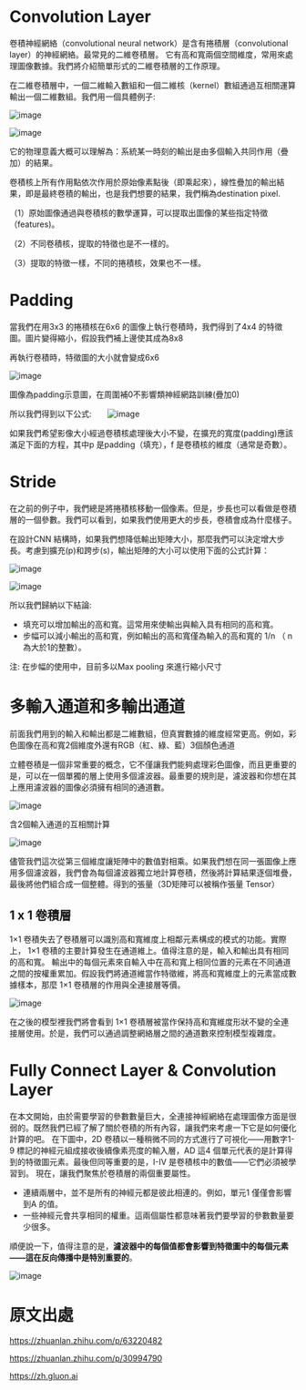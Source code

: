 # Convolution Layer

卷積神經網絡（convolutional neural network）是含有捲積層（convolutional layer）的神經網絡。最常見的二維卷積層。
它有高和寬兩個空間維度，常用來處理圖像數據。我們將介紹簡單形式的二維卷積層的工作原理。

在二維卷積層中，一個二維輸入數組和一個二維核（kernel）數組通過互相關運算輸出一個二維數組。我們用一個具體例子:

![image](https://github.com/rockuass1235/deep-learning/blob/master/images/conv.gif)

![image](https://github.com/rockuass1235/deep-learning/blob/master/images/conv_formula.jpg)

它的物理意義大概可以理解為：系統某一時刻的輸出是由多個輸入共同作用（疊加）的結果。

卷積核上所有作用點依次作用於原始像素點後（即乘起來），線性疊加的輸出結果，即是最終卷積的輸出，也是我們想要的結果，我們稱為destination pixel.

（1）原始圖像通過與卷積核的數學運算，可以提取出圖像的某些指定特徵（features)。

（2）不同卷積核，提取的特徵也是不一樣的。

（3）提取的特徵一樣，不同的捲積核，效果也不一樣。

# Padding

當我們在用3x3 的捲積核在6x6 的圖像上執行卷積時，我們得到了4x4 的特徵圖。圖片變得縮小，假設我們補上邊使其成為8x8

再執行卷積時，特徵圖的大小就會變成6x6

![image](https://github.com/rockuass1235/deep-learning/blob/master/images/conv_pad.svg)

圖像為padding示意圖，在周圍補0不影響類神經網路訓練(疊加0)

所以我們得到以下公式:　　![image](https://github.com/rockuass1235/deep-learning/blob/master/images/padding_formula.jpg)

如果我們希望影像大小經過卷積核處理後大小不變，在擴充的寬度(padding)應該滿足下面的方程，其中p 是padding（填充），f 是卷積核的維度（通常是奇數）。


# Stride

在之前的例子中，我們總是將捲積核移動一個像素。但是，步長也可以看做是卷積層的一個參數。我們可以看到，如果我們使用更大的步長，卷積會成為什麼樣子。

在設計CNN 結構時，如果我們想降低輸出矩陣大小，那麼我們可以決定增大步長。考慮到擴充(p)和跨步(s)，輸出矩陣的大小可以使用下面的公式計算：

![image](https://github.com/rockuass1235/deep-learning/blob/master/images/stride_formula.jpg)


![image](https://github.com/rockuass1235/deep-learning/blob/master/images/stride.gif)


所以我們歸納以下結論:

* 填充可以增加輸出的高和寬。這常用來使輸出與輸入具有相同的高和寬。
* 步幅可以減小輸出的高和寬，例如輸出的高和寬僅為輸入的高和寬的 1/n （ n 為大於1的整數）。

注: 在步幅的使用中，目前多以Max pooling 來進行縮小尺寸


# 多輸入通道和多輸出通道

前面我們用到的輸入和輸出都是二維數組，但真實數據的維度經常更高。例如，彩色圖像在高和寬2個維度外還有RGB（紅、綠、藍）3個顏色通道

立體卷積是一個非常重要的概念，它不僅讓我們能夠處理彩色圖像，而且更重要的是，可以在一個單獨的層上使用多個濾波器。最重要的規則是，濾波器和你想在其上應用濾波器的圖像必須擁有相同的通道數。



![image](https://github.com/rockuass1235/deep-learning/blob/master/images/conv_multi_in.svg)

含2個輸入通道的互相關計算

![image](https://github.com/rockuass1235/deep-learning/blob/master/images/conv_3d.jpg)


儘管我們這次從第三個維度讓矩陣中的數值對相乘。如果我們想在同一張圖像上應用多個濾波器，我們會為每個濾波器獨立地計算卷積，然後將計算結果逐個堆疊，最後將他們組合成一個整體。得到的張量（3D矩陣可以被稱作張量 Tensor）



## 1 x 1 卷積層

1×1 卷積失去了卷積層可以識別高和寬維度上相鄰元素構成的模式的功能。實際上， 1×1 卷積的主要計算發生在通道維上。值得注意的是，輸入和輸出具有相同的高和寬。
輸出中的每個元素來自輸入中在高和寬上相同位置的元素在不同通道之間的按權重累加。假設我們將通道維當作特徵維，將高和寬維度上的元素當成數據樣本，那麼 1×1 卷積層的作用與全連接層等價。


![image](https://github.com/rockuass1235/deep-learning/blob/master/images/conv_1x1.svg)

在之後的模型裡我們將會看到 1×1 卷積層被當作保持高和寬維度形狀不變的全連接層使用。於是，我們可以通過調整網絡層之間的通道數來控制模型複雜度。


# Fully Connect Layer & Convolution Layer

在本文開始，由於需要學習的參數數量巨大，全連接神經網絡在處理圖像方面是很弱的。既然我們已經了解了關於卷積的所有內容，讓我們來考慮一下它是如何優化計算的吧。
在下圖中，2D 卷積以一種稍微不同的方式進行了可視化——用數字1-9 標記的神經元組成接收後續像素亮度的輸入層，AD 這4 個單元代表的是計算得到的特徵圖元素。最後但同等重要的是，I-IV 是卷積核中的數值——它們必須被學習到。
現在，讓我們聚焦於卷積層的兩個重要屬性。

* 連續兩層中，並不是所有的神經元都是彼此相連的。例如，單元1 僅僅會影響到A 的值。
* 一些神經元會共享相同的權重。這兩個屬性都意味著我們要學習的參數數量要少很多。

順便說一下，值得注意的是，**濾波器中的每個值都會影響到特徵圖中的每個元素——這在反向傳播中是特別重要的**。

![image](https://github.com/rockuass1235/deep-learning/blob/master/images/conv_show.gif)



# 原文出處

https://zhuanlan.zhihu.com/p/63220482

https://zhuanlan.zhihu.com/p/30994790

https://zh.gluon.ai


